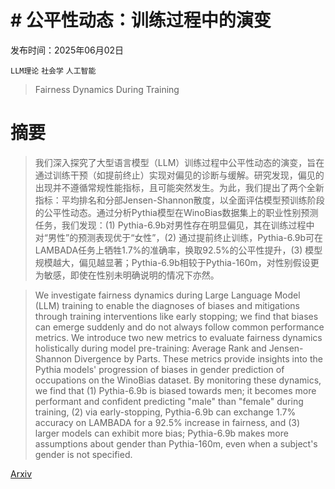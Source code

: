 # # 公平性动态：训练过程中的演变

发布时间：2025年06月02日

`LLM理论` `社会学` `人工智能`

> Fairness Dynamics During Training

# 摘要

> 我们深入探究了大型语言模型（LLM）训练过程中公平性动态的演变，旨在通过训练干预（如提前终止）实现对偏见的诊断与缓解。研究发现，偏见的出现并不遵循常规性能指标，且可能突然发生。为此，我们提出了两个全新指标：平均排名和分部Jensen-Shannon散度，以全面评估模型预训练阶段的公平性动态。通过分析Pythia模型在WinoBias数据集上的职业性别预测任务，我们发现：(1) Pythia-6.9b对男性存在明显偏见，其在训练过程中对“男性”的预测表现优于“女性”，(2) 通过提前终止训练，Pythia-6.9b可在LAMBADA任务上牺牲1.7%的准确率，换取92.5%的公平性提升，(3) 模型规模越大，偏见越显著；Pythia-6.9b相较于Pythia-160m，对性别假设更为敏感，即使在性别未明确说明的情况下亦然。

> We investigate fairness dynamics during Large Language Model (LLM) training to enable the diagnoses of biases and mitigations through training interventions like early stopping; we find that biases can emerge suddenly and do not always follow common performance metrics. We introduce two new metrics to evaluate fairness dynamics holistically during model pre-training: Average Rank and Jensen-Shannon Divergence by Parts. These metrics provide insights into the Pythia models' progression of biases in gender prediction of occupations on the WinoBias dataset. By monitoring these dynamics, we find that (1) Pythia-6.9b is biased towards men; it becomes more performant and confident predicting "male" than "female" during training, (2) via early-stopping, Pythia-6.9b can exchange 1.7% accuracy on LAMBADA for a 92.5% increase in fairness, and (3) larger models can exhibit more bias; Pythia-6.9b makes more assumptions about gender than Pythia-160m, even when a subject's gender is not specified.

[Arxiv](https://arxiv.org/abs/2506.01709)